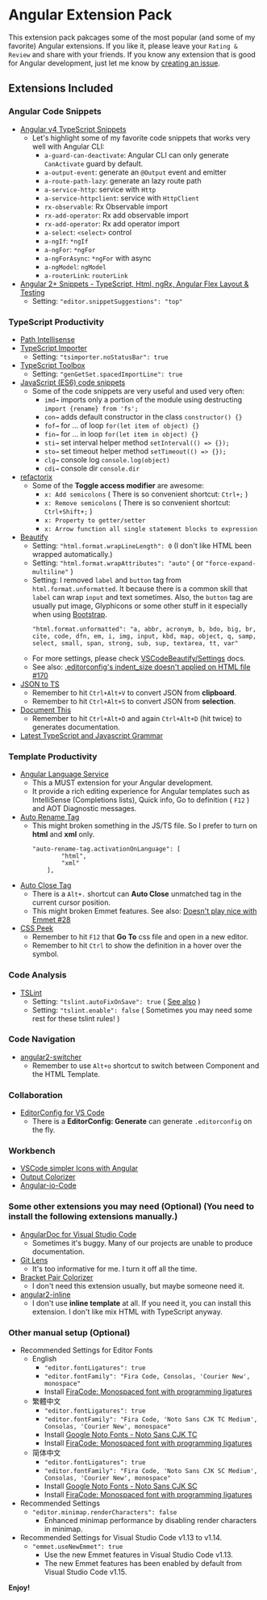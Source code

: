 # Angular Extension Pack

This extension pack pakcages some of the most popular (and some of my favorite) Angular  extensions.  If you like it, please leave your `Rating & Review` and share with your friends.  If you know any extension that is good for Angular development, just let me know by [creating an issue](https://github.com/doggy8088/angular-extension-pack/issues).

## Extensions Included

### Angular Code Snippets

- [Angular v4 TypeScript Snippets](https://marketplace.visualstudio.com/items?itemName=johnpapa.Angular2)
    - Let's highlight some of my favorite code snippets that works very well with Angular CLI:
        - `a-guard-can-deactivate`: Angular CLI can only generate `CanActivate` guard by default.
        - `a-output-event`: generate an `@Output` event and emitter
        - `a-route-path-lazy`: generate an lazy route path
        - `a-service-http`: service with `Http`
        - `a-service-httpclient`: service with `HttpClient`
        - `rx-observable`: Rx Observable import
        - `rx-add-operator`: Rx add observable import
        - `rx-add-operator`: Rx add operator import
        - `a-select`: `<select>` control
        - `a-ngIf`: `*ngIf`
        - `a-ngFor`: `*ngFor`
        - `a-ngForAsync`: `*ngFor` with async
        - `a-ngModel`: `ngModel`
        - `a-routerLink`: `routerLink`
- [Angular 2+ Snippets - TypeScript, Html, ngRx, Angular Flex Layout & Testing](https://marketplace.visualstudio.com/items?itemName=Mikael.Angular-BeastCode)
    - Setting: `"editor.snippetSuggestions": "top"`

### TypeScript Productivity

- [Path Intellisense](https://marketplace.visualstudio.com/items?itemName=christian-kohler.path-intellisense)
- [TypeScript Importer](https://marketplace.visualstudio.com/items?itemName=pmneo.tsimporter)
    - Setting: `"tsimporter.noStatusBar": true`
- [TypeScript Toolbox](https://marketplace.visualstudio.com/items?itemName=DSKWRK.vscode-generate-getter-setter)
    - Setting: `"genGetSet.spacedImportLine": true`
- [JavaScript (ES6) code snippets](https://marketplace.visualstudio.com/items?itemName=xabikos.JavaScriptSnippets)
    - Some of the code snippets are very useful and used very often:
        - `imd→` imports only a portion of the module using destructing  `import {rename} from 'fs';`
        - `con→` adds default constructor in the class `constructor() {}`
        - `fof→` for ... of loop `for(let item of object) {}`
        - `fin→` for ... in loop `for(let item in object) {}`
        - `sti→` set interval helper method `setInterval(() => {});`
        - `sto→` set timeout helper method `setTimeout(() => {});`
        - `clg→` console log `console.log(object)`
        - `cdi→` console dir `console.dir`
- [refactorix](https://marketplace.visualstudio.com/items?itemName=krizzdewizz.refactorix)
    - Some of the **Toggle access modifier** are awesome:
        - `x: Add semicolons` ( There is so convenient shortcut: `Ctrl+;` )
        - `x: Remove semicolons` ( There is so convenient shortcut: `Ctrl+Shift+;` )
        - `x: Property to getter/setter`
        - `x: Arrow function all single statement blocks to expression`
- [Beautify](https://marketplace.visualstudio.com/items?itemName=HookyQR.beautify)
    - Setting: `"html.format.wrapLineLength": 0` (I don't like HTML been wrapped automatically.)
    - Setting: `"html.format.wrapAttributes": "auto"` ( or `"force-expand-multiline"` )
    - Setting: I removed `label` and `button` tag from `html.format.unformatted`.  It because there is a common skill that `label` can wrap `input` and text sometimes.  Also, the `button` tag are usually put image, Glyphicons or some other stuff in it especially when using [Bootstrap](https://getbootstrap.com/).
        ```
        "html.format.unformatted": "a, abbr, acronym, b, bdo, big, br, cite, code, dfn, em, i, img, input, kbd, map, object, q, samp, select, small, span, strong, sub, sup, textarea, tt, var"
        ```
    - For more settings, please check [VSCodeBeautify/Settings](https://github.com/HookyQR/VSCodeBeautify/blob/master/Settings.md) docs.
    - See also: [.editorconfig's indent_size doesn't applied on HTML file #170](https://github.com/HookyQR/VSCodeBeautify/issues/170)
- [JSON to TS](https://marketplace.visualstudio.com/items?itemName=MariusAlchimavicius.json-to-ts)
    - Remember to hit `Ctrl+Alt+V` to convert JSON from **clipboard**.
    - Remember to hit `Ctrl+Alt+S` to convert JSON from **selection**.
- [Document This](https://marketplace.visualstudio.com/items?itemName=joelday.docthis)
    - Remember to hit `Ctrl+Alt+D` and again `Ctrl+Alt+D` (hit twice) to generates documentation.
- [Latest TypeScript and Javascript Grammar](https://marketplace.visualstudio.com/items?itemName=ms-vscode.typescript-javascript-grammar)

### Template Productivity

- [Angular Language Service](https://marketplace.visualstudio.com/items?itemName=Angular.ng-template)
    - This a MUST extension for your Angular development.
    - It provide a rich editing experience for Angular templates such as IntelliSense (Completions lists), Quick info, Go to definition ( `F12` ) and AOT Diagnostic messages.
- [Auto Rename Tag](https://marketplace.visualstudio.com/items?itemName=formulahendry.auto-rename-tag)
    - This might broken something in the JS/TS file.  So I prefer to turn on **html** and **xml** only.
        ```
        "auto-rename-tag.activationOnLanguage": [
                "html",
                "xml"
            ],
        ```
- [Auto Close Tag](https://marketplace.visualstudio.com/items?itemName=formulahendry.auto-close-tag)
    - There is a `Alt+.` shortcut can **Auto Close** unmatched tag in the current cursor position.
    - This might broken Emmet features.  See also: [Doesn't play nice with Emmet #28](https://github.com/formulahendry/vscode-auto-close-tag/issues/28)
- [CSS Peek](https://marketplace.visualstudio.com/items?itemName=pranaygp.vscode-css-peek)
    - Remember to hit `F12` that **Go To** css file and open in a new editor.
    - Remember to hit `Ctrl` to show the definition in a hover over the symbol.

### Code Analysis

- [TSLint](https://marketplace.visualstudio.com/items?itemName=eg2.tslint)
    - Setting: `"tslint.autoFixOnSave": true` ( [See also](https://github.com/Microsoft/TypeScript/issues/13270#issuecomment-292298260) )
    - Setting: `"tslint.enable": false` ( Sometimes you may need some rest for these tslint rules! )

### Code Navigation

- [angular2-switcher](https://marketplace.visualstudio.com/items?itemName=infinity1207.angular2-switcher)
    - Remember to use `Alt+o` shortcut to switch between Component and the HTML Template.

### Collaboration

- [EditorConfig for VS Code](https://marketplace.visualstudio.com/items?itemName=EditorConfig.EditorConfig)
    - There is a **EditorConfig: Generate** can generate `.editorconfig` on the fly.

### Workbench

- [VSCode simpler Icons with Angular](https://marketplace.visualstudio.com/items?itemName=davidbabel.vscode-simpler-icons)
- [Output Colorizer](https://marketplace.visualstudio.com/items?itemName=IBM.output-colorizer)
- [Angular-io-Code](https://marketplace.visualstudio.com/items?itemName=NoHomey.angular-io-code)

### Some other extensions you may need (Optional) (You need to install the following extensions manually.)

- [AngularDoc for Visual Studio Code](https://marketplace.visualstudio.com/items?itemName=AngularDoc.angulardoc-vscode)
    - Sometimes it's buggy.  Many of our projects are unable to produce documentation.
- [Git Lens](https://marketplace.visualstudio.com/items?itemName=eamodio.gitlens)
    - It's too informative for me.  I turn it off all the time.
- [Bracket Pair Colorizer](https://marketplace.visualstudio.com/items?itemName=CoenraadS.bracket-pair-colorizer)
    - I don't need this extension usually, but maybe someone need it. 
- [angular2-inline](https://marketplace.visualstudio.com/items?itemName=natewallace.angular2-inline)
    - I don't use **inline template** at all.  If you need it, you can install this extension.  I don't like mix HTML with TypeScript anyway.

### Other manual setup (Optional)

- Recommended Settings for Editor Fonts
    - English
        - `"editor.fontLigatures": true`
        - `"editor.fontFamily": "Fira Code, Consolas, 'Courier New', monospace"`
        - Install [FiraCode: Monospaced font with programming ligatures](https://github.com/tonsky/FiraCode)
    - 繁體中文
        - `"editor.fontLigatures": true`
        - `"editor.fontFamily": "Fira Code, 'Noto Sans CJK TC Medium', Consolas, 'Courier New', monospace"`
        - Install [Google Noto Fonts - Noto Sans CJK TC](https://www.google.com/get/noto/#sans-hant)
        - Install [FiraCode: Monospaced font with programming ligatures](https://github.com/tonsky/FiraCode)
    - 简体中文
        - `"editor.fontLigatures": true`
        - `"editor.fontFamily": "Fira Code, 'Noto Sans CJK SC Medium', Consolas, 'Courier New', monospace"`
        - Install [Google Noto Fonts - Noto Sans CJK SC](https://www.google.com/get/noto/#sans-hans)
        - Install [FiraCode: Monospaced font with programming ligatures](https://github.com/tonsky/FiraCode)
- Recommended Settings
    - `"editor.minimap.renderCharacters": false`
        - Enhanced minimap performance by disabling render characters in minimap.
- Recommended Settings for Visual Studio Code v1.13 to v1.14.
    - `"emmet.useNewEmmet": true`
        - Use the new Emmet features in Visual Studio Code v1.13.
        - The new Emmet features has been enabled by default from Visual Studio Code v1.15.

**Enjoy!**